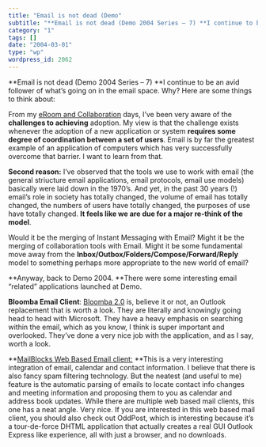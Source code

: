 ```yaml
---
title: "Email is not dead (Demo"
subtitle: "**Email is not dead (Demo 2004 Series – 7) **I continue to be an avid follower of what’s going on in..."
category: "1"
tags: []
date: "2004-03-01"
type: "wp"
wordpress_id: 2062
---
```

**Email is not dead (Demo 2004 Series – 7) **I continue to be an avid follower of what’s going on in the email space. Why? Here are some things to think about:

From my [eRoom and Collaboration](http://www.eroom.com) days, I’ve been very aware of the **challenges to achieving** adoption. My view is that the challenge exists whenever the adoption of a new application or system **requires some degree of coordination between a set of users**. Email is by far the greatest example of an application of computers which has very successfully overcome that barrier. I want to learn from that. 

**Second reason:** I’ve observed that the tools we use to work with email (the general striucture email applications, email protocols, email use models) basically were laid down in the 1970’s. And yet, in the past 30 years (!) email’s role in society has totally changed, the volume of email has totally changed, the numbers of users have totally changed, the purposes of use have totally changed. **It feels like we are due for a major re-think of the model**. 

Would it be the merging of Instant Messaging with Email? Might it be the merging of collaboration tools with Email. Might it be some fundamental move away from the **Inbox/Outbox/Folders/Compose/Forward/Reply** model to something perhaps more appropriate to the new world of email? 

**Anyway, back to Demo 2004. **There were some interesting email “related” applications launched at Demo. 

**Bloomba Email Client**: [Bloomba 2.0](http://www.statalabs.com/) is, believe it or not, an Outlook replacement that is worth a look. They are literally and knowingly going head to head with Microsoft. They have a heavy emphasis on searching within the email, which as you know, I think is super important and overlooked. They’ve done a very nice job with the application, and as I say, worth a look.

**[MailBlocks Web Based Email client:](http://about.mailblocks.com/) **This is a very interesting integration of email, calendar and contact information. I believe that there is also fancy spam filtering technology. But the neatest (and useful to me) feature is the automatic parsing of emails to locate contact info changes and meeting information and proposing them to you as calendar and address book updates. While there are multiple web based mail clients, this one has a neat angle. Very nice. If you are interested in this web based mail client, you should also check out OddPost, which is interesting because it’s a tour-de-force DHTML application that actually creates a real GUI Outlook Express like experience, all with just a browser, and no downloads.